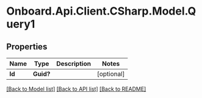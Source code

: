 # Onboard.Api.Client.CSharp.Model.Query1
## Properties

Name | Type | Description | Notes
------------ | ------------- | ------------- | -------------
**Id** | **Guid?** |  | [optional] 

[[Back to Model list]](../README.md#documentation-for-models) [[Back to API list]](../README.md#documentation-for-api-endpoints) [[Back to README]](../README.md)

